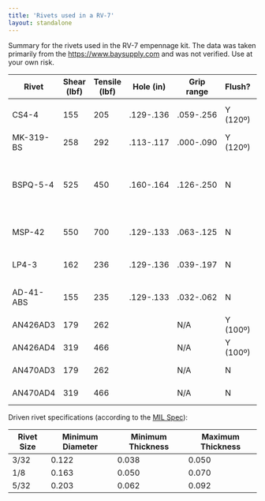 ```yaml
---
title: 'Rivets used in a RV-7'
layout: standalone
---
```


Summary for the rivets used in the RV-7 empennage kit. The data was taken primarily from the https://www.baysupply.com and was not verified. Use at your own risk.

| Rivet     | Shear (lbf) | Tensile (lbf) | Hole (in) | Grip range | Flush?   | Other P/N    | Notes                                                  |
| --------- | ----------- | ------------- | --------- | ---------- | -------- | ------------ | ------------------------------------------------------ |
| CS4-4     | 155         | 205           | .129-.136 | .059-.256  | Y (120º) | GSMC42-44APG | Used for attaching fairings                            |
| MK-319-BS | 258         | 292           | .113-.117 | .000-.090  | Y (120º) | TLPK319BS    | Similar to AN426AD3                                    |
| BSPQ-5-4  | 525         | 450           | .160-.164 | .126-.250  | N        | BSPQ-05-04   | Tensile similar to AN470AD4, shear similar to AN470AD5 |
| MSP-42    | 550         | 700           | .129-.133 | .063-.125  | N        | SSD42SSBS    | Similar to AN470AD5 in strength                        |
| LP4-3     | 162         | 236           | .129-.136 | .039-.197  | N        | GSMD41-43APG | Similar to AN470AD3 in strength                        |
| AD-41-ABS | 155         | 235           | .129-.133 | .032-.062  | N        | AD41ABS      | Rolled leading edges                                   |
| AN426AD3  | 179         | 262           |           | N/A        | Y (100º) | MS20426AD-3  |                                                        |
| AN426AD4  | 319         | 466           |           | N/A        | Y (100º) | MS20426AD-4  |                                                        |
| AN470AD3  | 179         | 262           |           | N/A        | N        | MS20470AD-3  |                                                        |
| AN470AD4  | 319         | 466           |           | N/A        | N        | MS20470AD-4  |                                                        |

Driven rivet specifications (according to the [MIL Spec](https://www.vansaircraft.com/wp-content/uploads/2019/02/MIL-R-47196A_MI.pdf)):

| Rivet Size | Minimum Diameter | Minimum Thickness | Maximum Thickness |
| ---------- | ---------------- | ----------------- | ----------------- |
| 3/32       | 0.122            | 0.038             | 0.050             |
| 1/8        | 0.163            | 0.050             | 0.070             |
| 5/32       | 0.203            | 0.062             | 0.092             |
